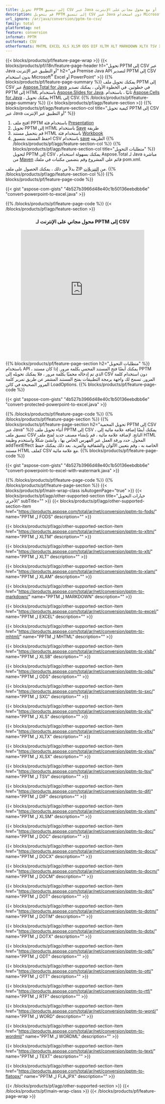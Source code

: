 ```yaml
---
title: تحويل PPTM إلى تنسيق CSV عبر Java أو مع محول مجاني على الإنترنت
description: قم بتحويل PPTM إلى تنسيق CSV عبر Java دون استخدام Microsoft Excel أو PowerPoint أو عبر الإنترنت. اختبر محول POT إلى CSV على الإنترنت مجانًا بسرعة قبل دمج الكود. 
url_ignore: /ar/java/conversion/pptm-to-csv/
family: total
platformtag: net
feature: conversion
informat: PPTM
outformat: CSV
otherformats: MHTML EXCEL XLS XLSM ODS DIF XLTM XLT MARKDOWN XLTX TSV XLAM FODS XLSX XLSB SXC DOC DOCX DOCM DOT DOTM DOTX ODT OTT RTF WORD WORDML TEXT FLATOPX
---
```

{{< blocks/products/pf/feature-page-wrap >}}
{{< blocks/products/pf/i18n/feature-page-header h1="تحويل PPTM إلى CSV عبر Java أو التطبيق عبر الإنترنت" h2="في Premise Java API لتصدير PPTM إلى CSV بدون استخدام Microsoft<sup>&reg;</sup> Excel أو PowerPoint" >}}
{{% blocks/products/pf/feature-page-summary %}}
يمكنك تحويل ملف PPTM إلى CSV عبر [Aspose.Total for Java](https://products.aspose.com/total/java/) في خطوتين. في الخطوة الأولى ، يمكنك تصدير PPTM إلى HTML باستخدام [Aspose.Slides for Java](https://products.aspose.com/slides/java/). ثانيًا ، باستخدام [Aspose.Cells for Java](https://products.aspose.com/cells/java/) ، يمكنك تحويل HTML إلى CSV.
{{% /blocks/products/pf/feature-page-summary  %}}
{{< blocks/products/pf/agp/feature-section >}}
{{% blocks/products/pf/agp/feature-section-col title="كيفية تحويل PPTM إلى CSV عبر Java أو التطبيق عبر الإنترنت" %}}
1. افتح ملف PPTM باستخدام فئة [Presentation](https://reference.aspose.com/slides/java/com.aspose.slides/Presentation)
2. تحويل PPTM إلى HTML باستخدام [Save](https://reference.aspose.com/slides/java/com.aspose.slides/Presentation#save-java.lang.String-int-com.aspose.slides.ISaveOptions-) طريقة
3. قم بتحميل مستند HTML باستخدام فئة [Workbook](https://reference.aspose.com/cells/java/com.aspose.cells/Workbook)
4. احفظ المستند بتنسيق CSV باستخدام [save](https://reference.aspose.com/cells/java/com.aspose.cells/workbook#save(java.lang.String%D8%8C%D9%AA20com.aspose.cells.%20SaveOptions)) الطريقة
{{% /blocks/products/pf/agp/feature-section-col %}}
{{% blocks/products/pf/agp/feature-section-col title="متطلبات التحويل" %}}
لتحويل PPTM إلى CSV ، يمكنك بسهولة استخدام Aspose.Total لـ Java مباشرة من [Maven](https://releases.aspose.com/total/java/) قائم على المشروع وقم بتضمين مكتبات في ملفك pom.xml.

بدلاً من ذلك ، يمكنك الحصول على ملف ZIP من [التنزيلات](https://releases.aspose.com/total/java).
{{% /blocks/products/pf/agp/feature-section-col %}}
{{% blocks/products/pf/feature-page-code %}}

{{< gist "aspose-com-gists" "4b527b3966d48e40c1b50136eebdbb6e" "convert-powerpoint-to-excel.java" >}}


{{% /blocks/products/pf/feature-page-code %}}
{{< /blocks/products/pf/agp/feature-section >}}
<div class="container-fluid agp-content bg-white aboutfile box-1 vh100 section nopbtm">
<div class=container>
<div class=row>
<div class="demobox tc col-md-12 padding-0" align="center">

<h3>محول مجاني على الإنترنت لـ PPTM إلى CSV</h3>

<iframe style="border: none; height: 426px;" scrolling="no" src="https://total-conversion-app-65z5r2lp.qa.k8s.dynabic.com/?to=csv&from=pptm" id="child-iframe" width="80%"></iframe>

</div></div>
</div></div>
{{% blocks/products/pf/feature-page-section  h2="متطلبات التحويل" %}}
باستخدام API ، يمكنك أيضًا فتح المستند المحمي بكلمة مرور. إذا كان مستند PPTM الذي تم إدخاله محميًا بكلمة مرور ، فلا يمكنك تحويله إلى CSV دون استخدام كلمة المرور. تسمح لك واجهة برمجة التطبيقات بفتح المستند المشفر عن طريق تمرير كلمة المرور الصحيحة في كائن LoadOptions.  
{{% blocks/products/pf/feature-page-code %}}

{{< gist "aspose-com-gists" "4b527b3966d48e40c1b50136eebdbb6e" "convert-protected-powerpoint-to-excel.java" >}}

{{% /blocks/products/pf/feature-page-code  %}}
{{% /blocks/products/pf/feature-page-section %}}
{{% blocks/products/pf/feature-page-section  h2="تحويل المحمية PPTM إلى CSV عبر Java" %}}
أثناء تحويل ملف PPTM إلى CSV ، يمكنك أيضًا إضافة علامة مائية إلى تنسيق ملف CSV الناتج. لإضافة علامة مائية ، قم بإنشاء مصنف جديد لفتح ملف HTML المحول. حدد ورقة العمل عبر الفهرس الخاص بها ، وأنشئ شكلًا واستخدم وظيفة addTextEffect الخاصة به ، وقم بتعيين الألوان والشفافية والمزيد. بعد ذلك يمكنك حفظ مستند HTML كملف CSV مع علامة مائية. 
{{% blocks/products/pf/feature-page-code %}}

{{< gist "aspose-com-gists" "4b527b3966d48e40c1b50136eebdbb6e" "convert-powerpoint-to-excel-with-watermark.java" >}}

{{% /blocks/products/pf/feature-page-code  %}}
{{% /blocks/products/pf/feature-page-section %}}
{{< blocks/products/pf/main-wrap-class isAutogenPage="true" >}}
{{< blocks/products/pf/agp/other-supported-section title="خيارات التحويل الأخرى" subTitle="" >}}
{{< blocks/products/pf/agp/other-supported-section-item href="https://products.aspose.com/total/ar/net/conversion/pptm-to-fods/" name="PPTM ل FODS" description="" >}}

{{< blocks/products/pf/agp/other-supported-section-item href="https://products.aspose.com/total/ar/net/conversion/pptm-to-xltm/" name="PPTM ل XLTM" description="" >}}

{{< blocks/products/pf/agp/other-supported-section-item href="https://products.aspose.com/total/ar/net/conversion/pptm-to-xlt/" name="PPTM ل XLT" description="" >}}

{{< blocks/products/pf/agp/other-supported-section-item href="https://products.aspose.com/total/ar/net/conversion/pptm-to-xlam/" name="PPTM ل XLAM" description="" >}}

{{< blocks/products/pf/agp/other-supported-section-item href="https://products.aspose.com/total/ar/net/conversion/pptm-to-markdown/" name="PPTM ل MARKDOWN" description="" >}}

{{< blocks/products/pf/agp/other-supported-section-item href="https://products.aspose.com/total/ar/net/conversion/pptm-to-excel/" name="PPTM ل EXCEL" description="" >}}

{{< blocks/products/pf/agp/other-supported-section-item href="https://products.aspose.com/total/ar/net/conversion/pptm-to-mhtml/" name="PPTM ل MHTML" description="" >}}

{{< blocks/products/pf/agp/other-supported-section-item href="https://products.aspose.com/total/ar/net/conversion/pptm-to-xlsb/" name="PPTM ل XLSB" description="" >}}

{{< blocks/products/pf/agp/other-supported-section-item href="https://products.aspose.com/total/ar/net/conversion/pptm-to-ods/" name="PPTM ل ODS" description="" >}}

{{< blocks/products/pf/agp/other-supported-section-item href="https://products.aspose.com/total/ar/net/conversion/pptm-to-sxc/" name="PPTM ل SXC" description="" >}}

{{< blocks/products/pf/agp/other-supported-section-item href="https://products.aspose.com/total/ar/net/conversion/pptm-to-xls/" name="PPTM ل XLS" description="" >}}

{{< blocks/products/pf/agp/other-supported-section-item href="https://products.aspose.com/total/ar/net/conversion/pptm-to-xltx/" name="PPTM ل XLTX" description="" >}}

{{< blocks/products/pf/agp/other-supported-section-item href="https://products.aspose.com/total/ar/net/conversion/pptm-to-xlsx/" name="PPTM ل XLSX" description="" >}}

{{< blocks/products/pf/agp/other-supported-section-item href="https://products.aspose.com/total/ar/net/conversion/pptm-to-tsv/" name="PPTM ل TSV" description="" >}}

{{< blocks/products/pf/agp/other-supported-section-item href="https://products.aspose.com/total/ar/net/conversion/pptm-to-dif/" name="PPTM ل DIF" description="" >}}

{{< blocks/products/pf/agp/other-supported-section-item href="https://products.aspose.com/total/ar/net/conversion/pptm-to-xlsm/" name="PPTM ل XLSM" description="" >}}

{{< blocks/products/pf/agp/other-supported-section-item href="https://products.aspose.com/total/ar/net/conversion/pptm-to-doc/" name="PPTM ل DOC" description="" >}}

{{< blocks/products/pf/agp/other-supported-section-item href="https://products.aspose.com/total/ar/net/conversion/pptm-to-docx/" name="PPTM ل DOCX" description="" >}}

{{< blocks/products/pf/agp/other-supported-section-item href="https://products.aspose.com/total/ar/net/conversion/pptm-to-docm/" name="PPTM ل DOCM" description="" >}}

{{< blocks/products/pf/agp/other-supported-section-item href="https://products.aspose.com/total/ar/net/conversion/pptm-to-dot/" name="PPTM ل DOT" description="" >}}

{{< blocks/products/pf/agp/other-supported-section-item href="https://products.aspose.com/total/ar/net/conversion/pptm-to-dotm/" name="PPTM ل DOTM" description="" >}}

{{< blocks/products/pf/agp/other-supported-section-item href="https://products.aspose.com/total/ar/net/conversion/pptm-to-dotx/" name="PPTM ل DOTX" description="" >}}

{{< blocks/products/pf/agp/other-supported-section-item href="https://products.aspose.com/total/ar/net/conversion/pptm-to-odt/" name="PPTM ل ODT" description="" >}}

{{< blocks/products/pf/agp/other-supported-section-item href="https://products.aspose.com/total/ar/net/conversion/pptm-to-ott/" name="PPTM ل OTT" description="" >}}

{{< blocks/products/pf/agp/other-supported-section-item href="https://products.aspose.com/total/ar/net/conversion/pptm-to-rtf/" name="PPTM ل RTF" description="" >}}

{{< blocks/products/pf/agp/other-supported-section-item href="https://products.aspose.com/total/ar/net/conversion/pptm-to-word/" name="PPTM ل WORD" description="" >}}

{{< blocks/products/pf/agp/other-supported-section-item href="https://products.aspose.com/total/ar/net/conversion/pptm-to-wordml/" name="PPTM ل WORDML" description="" >}}

{{< blocks/products/pf/agp/other-supported-section-item href="https://products.aspose.com/total/ar/net/conversion/pptm-to-text/" name="PPTM ل TEXT" description="" >}}

{{< blocks/products/pf/agp/other-supported-section-item href="https://products.aspose.com/total/ar/net/conversion/pptm-to-flatopx/" name="PPTM ل FLAلPX" description="" >}}


{{< /blocks/products/pf/agp/other-supported-section >}}
{{< /blocks/products/pf/main-wrap-class >}}
{{< /blocks/products/pf/feature-page-wrap >}}